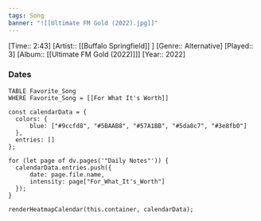 ```yaml
---
tags: Song  
banner: "![[Ultimate FM Gold (2022).jpg]]"
---
```

[Time:: 2:43]
[Artist:: [[Buffalo Springfield]] ]
[Genre:: Alternative]
[Played:: 3]
[Album:: [[Ultimate FM Gold (2022)]]]
[Year:: 2022]
### Dates
````dataview
TABLE Favorite_Song
WHERE Favorite_Song = [[For What It's Worth]]
````

  ```dataviewjs
const calendarData = { 
	colors: { 
		blue: ["#9ccfd8", "#5BAAB8", "#57A1BB", "#5da8c7", "#3e8fb0"] 
	}, 
	entries: [] 
}; 

for (let page of dv.pages('"Daily Notes"')) { 
	calendarData.entries.push({ 
		date: page.file.name, 
		intensity: page["For_What_It's_Worth"]
	}); 
} 

renderHeatmapCalendar(this.container, calendarData);
```
